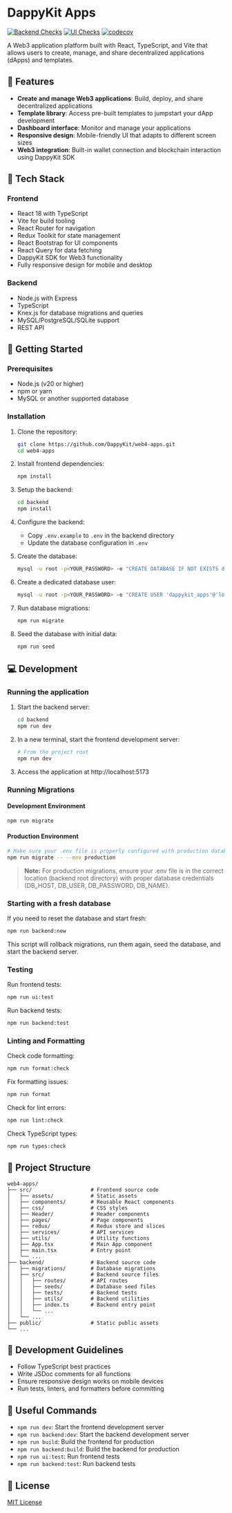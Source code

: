 # DappyKit Apps

[![Backend Checks](https://github.com/DappyKit/web4-apps/actions/workflows/backend-checks.yml/badge.svg)](https://github.com/DappyKit/web4-apps/actions/workflows/backend-checks.yml)
[![UI Checks](https://github.com/DappyKit/web4-apps/actions/workflows/ui-checks.yml/badge.svg)](https://github.com/DappyKit/web4-apps/actions/workflows/ui-checks.yml)
[![codecov](https://codecov.io/gh/DappyKit/web4-apps/graph/badge.svg?token=your-codecov-token)](https://codecov.io/gh/DappyKit/web4-apps)

A Web3 application platform built with React, TypeScript, and Vite that allows users to create, manage, and share decentralized applications (dApps) and templates.

## 📱 Features

- **Create and manage Web3 applications**: Build, deploy, and share decentralized applications
- **Template library**: Access pre-built templates to jumpstart your dApp development
- **Dashboard interface**: Monitor and manage your applications
- **Responsive design**: Mobile-friendly UI that adapts to different screen sizes
- **Web3 integration**: Built-in wallet connection and blockchain interaction using DappyKit SDK

## 🔧 Tech Stack

### Frontend

- React 18 with TypeScript
- Vite for build tooling
- React Router for navigation
- Redux Toolkit for state management
- React Bootstrap for UI components
- React Query for data fetching
- DappyKit SDK for Web3 functionality
- Fully responsive design for mobile and desktop

### Backend

- Node.js with Express
- TypeScript
- Knex.js for database migrations and queries
- MySQL/PostgreSQL/SQLite support
- REST API

## 🚀 Getting Started

### Prerequisites

- Node.js (v20 or higher)
- npm or yarn
- MySQL or another supported database

### Installation

1. Clone the repository:

   ```sh
   git clone https://github.com/DappyKit/web4-apps.git
   cd web4-apps
   ```

2. Install frontend dependencies:

   ```sh
   npm install
   ```

3. Setup the backend:

   ```sh
   cd backend
   npm install
   ```

4. Configure the backend:

   - Copy `.env.example` to `.env` in the backend directory
   - Update the database configuration in `.env`

5. Create the database:

   ```sh
   mysql -u root -p<YOUR_PASSWORD> -e "CREATE DATABASE IF NOT EXISTS dappykit_apps CHARACTER SET utf8mb4 COLLATE utf8mb4_unicode_ci;"
   ```

6. Create a dedicated database user:

   ```sh
   mysql -u root -p<YOUR_PASSWORD> -e "CREATE USER 'dappykit_apps'@'localhost' IDENTIFIED BY '<DB_USER_PASSWORD>'; GRANT ALL PRIVILEGES ON dappykit_apps.* TO 'dappykit_apps'@'localhost'; FLUSH PRIVILEGES;"
   ```

7. Run database migrations:

   ```sh
   npm run migrate
   ```

8. Seed the database with initial data:
   ```sh
   npm run seed
   ```

## 💻 Development

### Running the application

1. Start the backend server:

   ```sh
   cd backend
   npm run dev
   ```

2. In a new terminal, start the frontend development server:

   ```sh
   # From the project root
   npm run dev
   ```

3. Access the application at http://localhost:5173

### Running Migrations

#### Development Environment
```sh
npm run migrate
```

#### Production Environment
```sh
# Make sure your .env file is properly configured with production database credentials
npm run migrate -- --env production
```

> **Note:** For production migrations, ensure your .env file is in the correct location (backend root directory) with proper database credentials (DB_HOST, DB_USER, DB_PASSWORD, DB_NAME).

### Starting with a fresh database

If you need to reset the database and start fresh:

```sh
npm run backend:new
```

This script will rollback migrations, run them again, seed the database, and start the backend server.

### Testing

Run frontend tests:

```sh
npm run ui:test
```

Run backend tests:

```sh
npm run backend:test
```

### Linting and Formatting

Check code formatting:

```sh
npm run format:check
```

Fix formatting issues:

```sh
npm run format
```

Check for lint errors:

```sh
npm run lint:check
```

Check TypeScript types:

```sh
npm run types:check
```

## 📁 Project Structure

```
web4-apps/
├── src/                   # Frontend source code
│   ├── assets/            # Static assets
│   ├── components/        # Reusable React components
│   ├── css/               # CSS styles
│   ├── Header/            # Header components
│   ├── pages/             # Page components
│   ├── redux/             # Redux store and slices
│   ├── services/          # API services
│   ├── utils/             # Utility functions
│   ├── App.tsx            # Main App component
│   ├── main.tsx           # Entry point
│   └── ...
├── backend/               # Backend source code
│   ├── migrations/        # Database migrations
│   ├── src/               # Backend source files
│   │   ├── routes/        # API routes
│   │   ├── seeds/         # Database seed files
│   │   ├── tests/         # Backend tests
│   │   ├── utils/         # Backend utilities
│   │   ├── index.ts       # Backend entry point
│   │   └── ...
│   └── ...
├── public/                # Static public assets
└── ...
```

## 📝 Development Guidelines

- Follow TypeScript best practices
- Write JSDoc comments for all functions
- Ensure responsive design works on mobile devices
- Run tests, linters, and formatters before committing

## 🔗 Useful Commands

- `npm run dev`: Start the frontend development server
- `npm run backend:dev`: Start the backend development server
- `npm run build`: Build the frontend for production
- `npm run backend:build`: Build the backend for production
- `npm run ui:test`: Run frontend tests
- `npm run backend:test`: Run backend tests

## 📄 License

[MIT License](LICENSE)
